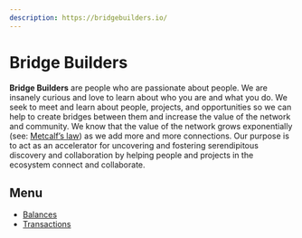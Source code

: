 ```yaml
---
description: https://bridgebuilders.io/
---
```


# Bridge Builders

**Bridge Builders** are people who are passionate about people. We are insanely curious and love to learn about who you are and what you do. We seek to meet and learn about people, projects, and opportunities so we can help to create bridges between them and increase the value of the network and community. We know that the value of the network grows exponentially (see: [Metcalf’s law](https://en.wikipedia.org/wiki/Metcalfe's\_law)) as we add more and more connections. Our purpose is to act as an accelerator for uncovering and fostering serendipitous discovery and collaboration by helping people and projects in the ecosystem connect and collaborate.

## Menu

* [Balances](balances.md)
* [Transactions](transactions/)
